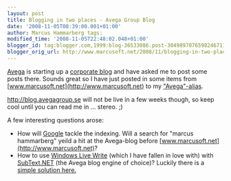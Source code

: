 ```yaml
---
layout: post
title: Blogging in two places - Avega Group Blog
date: '2008-11-05T08:39:00.001+01:00'
author: Marcus Hammarberg tags:
modified_time: '2008-11-05T22:48:02.048+01:00'
blogger_id: tag:blogger.com,1999:blog-36533086.post-3049897076598246711
blogger_orig_url: http://www.marcusoft.net/2008/11/blogging-in-two-places-avega-group-blog.html
---
```



<a href="http://www.avega.se" target="_blank">Avega</a> is starting up a
<a href="http://blog.avegagroup.se" target="_blank">corporate blog</a>
and have asked me to post some posts there. Sounds great so I have just
posted in some items from [www.marcusoft.net](http://www.marcusoft.net)
to my <a href="blogg.avega.se/marcushammarberg"
target="_blank">"Avega"-alias</a>.

<http://blog.avegagroup.se> will not be live in a few weeks though, so
keep cool until you can read me in ... stereo. ;)

A few interesting questions arose:

-   How will <a href="http://www.google.com" target="_blank">Google</a>
    tackle the indexing. Will a search for "marcus hammarberg" yeild a
    hit at the Avega-blog before
    [www.marcusoft.net](http://www.marcusoft.net)?
-   How to use
    <a href="http://get.live.com/writer/overview" target="_blank">Windows
    Live Write</a> (which I have fallen in love with) with
    <a href="http://subtextproject.com/" target="_blank">SubText.NET</a>
    (the Avega blog engine of choice)?
    Luckily there is a <a
    href="http://blogs.meetandplay.com/WPierce/archive/2006/08/18/SubText_and_Windows_Live_Writer.aspx"
    target="_blank">simple solution here.</a> 
